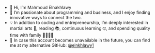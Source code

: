 - 👋 Hi, I’m Mahmoud Elnakhlawy  
- 👀 I’m passionate about programming and business, and I enjoy finding innovative ways to connect the two.  
- 💡 In addition to coding and entrepreneurship, I’m deeply interested in martial arts 🥋, reading 📚, continuous learning 🤓, and spending quality time with family 👨‍👩‍👧‍👦  
- 📌 In case this account becomes unavailable in the future, you can find me at my alternative GitHub: [@elnkhlawy1](https://github.com/elnkhlawy1)

<!---
nkhlawy6/nkhlawy6 is a ✨ special ✨ repository because its `README.md` (this file) appears on your GitHub profile.
You can click the Preview link to take a look at your changes.
--->

